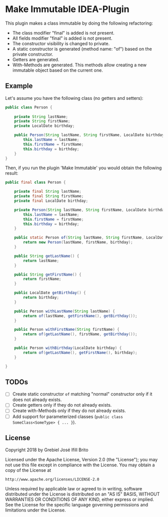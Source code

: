 # Make Immutable IDEA-Plugin
This plugin makes a class immutable by doing the following refactoring:
     
- The class modifier "final" is added is not present.
- All fields modifier "final" is added is not present.
- The constructor visibility is changed to private.
- A static constructor is generated (method name: "of") based on the private constructor.
- Getters are generated.
- With-Methods are generated. This methods allow creating a new immutable object based on the current one.

## Example
Let's assume you have the following class (no getters and setters):
```java
public class Person {
    
    private String lastName;
    private String firstName;
    private LocalDate birthday;

    public Person(String lastName, String firstName, LocalDate birthday) {
        this.lastName = lastName;
        this.firstName = firstName;
        this.birthday = birthday;
    }
}
```
Then, if you run the plugin 'Make Immutable' you would obtain the following result:
```java
public final class Person {

    private final String lastName;
    private final String firstName;
    private final LocalDate birthday;

    private Person(String lastName, String firstName, LocalDate birthday) {
        this.lastName = lastName;
        this.firstName = firstName;
        this.birthday = birthday;
    }

    public static Person of(String lastName, String firstName, LocalDate birthday) {
        return new Person(lastName, firstName, birthday);
    }

    public String getLastName() {
        return lastName;
    }

    public String getFirstName() {
        return firstName;
    }

    public LocalDate getBirthday() {
        return birthday;
    }

    public Person withLastName(String lastName) {
        return of(lastName, getFirstName(), getBirthday());
    }

    public Person withFirstName(String firstName) {
        return of(getLastName(), firstName, getBirthday());
    }

    public Person withBirthday(LocalDate birthday) {
        return of(getLastName(), getFirstName(), birthday);
    }

}
``` 
## TODOs
- [ ] Create static constructor `of` matching "normal" constructor only if it does not already exists.
- [ ] Create getters only if they do not already exists.
- [ ] Create with-Methods only if they do not already exists.
- [ ] Add support for parameterized classes (`public class SomeClass<SomeType> { ... }`).

## License

Copyright 2018 by Grebiel José Ifill Brito

Licensed under the Apache License, Version 2.0 (the "License");
you may not use this file except in compliance with the License.
You may obtain a copy of the License at

    http://www.apache.org/licenses/LICENSE-2.0

Unless required by applicable law or agreed to in writing, software
distributed under the License is distributed on an "AS IS" BASIS,
WITHOUT WARRANTIES OR CONDITIONS OF ANY KIND, either express or implied.
See the License for the specific language governing permissions and
limitations under the License.
